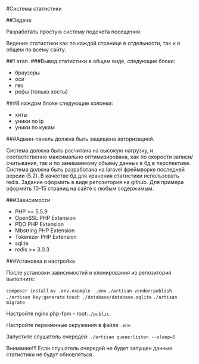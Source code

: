 #Система статистики

##Задача: 

Разработать простую систему подсчета посещений.

Ведение статистики как по каждой странице в отдельности, так и в общем по всему сайту.


##1 этап.
###Вывод статистики в общем виде, следующие блоки:

* браузеры
* оси
* гео
* рефы (только хосты)

###В каждом блоке следующие колонки:

* хиты
* уники по ip
* уники по кукам

###Админ-панель должна быть защищена авторизацией.

Система должна быть расчитана на высокую нагрузку, и соответственно максимально оптимизирована, как по скорости записи/считывания, так и по занимаемому объему данных в бд в перспективе.
Система должна быть разработана на laravel фреймворке последней версии (5.2).
В качестве бд для хранения статистики использовать redis.
Задание оформить в виде репозитория на github.
Для примера оформить 10-15 страниц на сайте с любым содержимым.

###Зависимости

* PHP >= 5.5.9
* OpenSSL PHP Extension
* PDO PHP Extension
* Mbstring PHP Extension
* Tokenizer PHP Extension
* sqlite
* redis >= 3.0.3

###Установка и настройка

После установки зависимостей и клонирования из репозитория выполните:

 `composer install`
 `mv .env.example  .env`
 `./artisan vendor:publish`
 `./artisan key:generate`
 `touch ./database/database.sqlite`
 `./artisan migrate`

Настройте nginx php-fpm  - root:`./public`.  

Настройте переменные окружения в файле `.env`

Запустите слушатель очередей: `./artisan queue:listen --sleep=5`

Внимание!!!
Если слушатель очередей не будет запущен данные статистики не будут обновляться.


